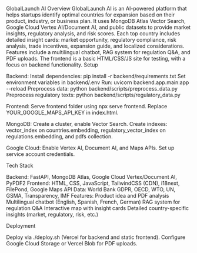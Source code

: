 GlobalLaunch AI
Overview
GlobalLaunch AI is an AI-powered platform that helps startups identify optimal countries for expansion based on their product, industry, or business plan. It uses MongoDB Atlas Vector Search, Google Cloud Vertex AI/Document AI, and public datasets to provide market insights, regulatory analysis, and risk scores. Each top country includes detailed insight cards: market opportunity, regulatory compliance, risk analysis, trade incentives, expansion guide, and localized considerations. Features include a multilingual chatbot, RAG system for regulation Q&A, and PDF uploads. The frontend is a basic HTML/CSS/JS site for testing, with a focus on backend functionality.
Setup

Backend:
Install dependencies: pip install -r backend/requirements.txt
Set environment variables in backend/.env
Run: uvicorn backend.app.main:app --reload
Preprocess data: python backend/scripts/preprocess_data.py
Preprocess regulatory texts: python backend/scripts/regulatory_data.py


Frontend:
Serve frontend folder using npx serve frontend.
Replace YOUR_GOOGLE_MAPS_API_KEY in index.html.


MongoDB:
Create a cluster, enable Vector Search.
Create indexes: vector_index on countries.embedding, regulatory_vector_index on regulations.embedding, and pdfs collection.


Google Cloud:
Enable Vertex AI, Document AI, and Maps APIs.
Set up service account credentials.



Tech Stack

Backend: FastAPI, MongoDB Atlas, Google Cloud Vertex/Document AI, PyPDF2
Frontend: HTML, CSS, JavaScript, TailwindCSS (CDN), i18next, FilePond, Google Maps API
Data: World Bank GDPR, OECD, WTO, UN, GSMA, Transparency, IMF
Features:
Product idea and PDF analysis
Multilingual chatbot (English, Spanish, French, German)
RAG system for regulation Q&A
Interactive map with insight cards
Detailed country-specific insights (market, regulatory, risk, etc.)



Deployment

Deploy via ./deploy.sh (Vercel for backend and static frontend).
Configure Google Cloud Storage or Vercel Blob for PDF uploads.


